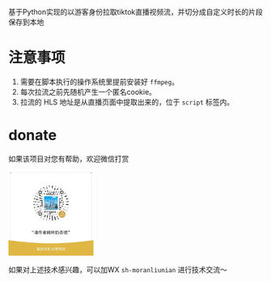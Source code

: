 基于Python实现的以游客身份拉取tiktok直播视频流，并切分成自定义时长的片段保存到本地


# 注意事项
1. 需要在脚本执行的操作系统里提前安装好 `ffmpeg`。
2. 每次拉流之前先随机产生一个匿名cookie。
3. 拉流的 HLS 地址是从直播页面中提取出来的，位于 `script` 标签内。

# donate

如果该项目对您有帮助，欢迎微信打赏

<img src="./img/donate.jpg" width="33.3%" />

如果对上述技术感兴趣，可以加WX `sh-moranliunian` 进行技术交流～